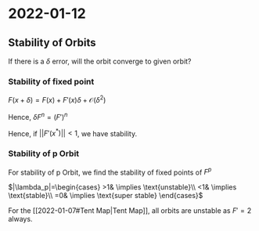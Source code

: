 # 2022-01-12


## Stability of Orbits

If there is a $\delta$ error, will the orbit converge to given orbit?

### Stability of fixed point

$F(x+\delta) = F(x)+F'(x)\delta + \mathcal{O}(\delta^2)$

Hence, $\delta F^n = (F')^n$

Hence, if $||F'(x^*)||<1$, we have stability.

### Stability of p Orbit

For stability of p Orbit, we find the stability of fixed points of $F^p$

$|\lambda_p|=\begin{cases}
    >1& \implies \text{unstable}\\
    <1& \implies \text{stable}\\
    =0& \implies \text{super stable}
\end{cases}$

For the [[2022-01-07#Tent Map|Tent Map]], all orbits are unstable as $F' = 2$ always.